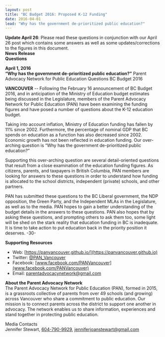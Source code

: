 ```yaml
---
layout: post
title: "BC Budget 2016: Proposed K-12 Funding"
date: 2016-04-01
lead: "Why has the government de-prioritized public education?"
---
```


**Update April 26**: Please read these questions in conjunction with our April 26 post which contains some answers as well as some updates/corrections to the figures in this document.  
​
**News Release**  
**Questions**  

**April 1, 2016**  
**“Why has the government de-prioritized public education?”** Parent Advocacy Network for Public Education Questions BC Budget 2016 

**VANCOUVER** -- Following the February 16 announcement of BC Budget 2016, and in anticipation of the Ministry of Education budget estimates being discussed in the Legislature, members of the Parent Advocacy Network for Public Education (PAN) have been examining the funding figures and have posed a number of questions about the K-12 education budget. 

Taking into account inflation, Ministry of Education funding has fallen by 11% since 2002. Furthermore, the percentage of nominal GDP that BC spends on education as a function has also decreased since 2002. Economic growth has not been reflected in education funding. Our over-arching question is “Why has the government de-prioritized public education?” 

Supporting this over-arching question are several detail-oriented questions that result from a close examination of the education funding figures. As citizens, parents, and taxpayers in British Columbia, PAN members are looking for answers to these questions in order to understand how funding is allocated to the school districts, independent (private) schools, and other partners. 

PAN has submitted these questions to the BC Liberal government, the NDP opposition, the Green Party, and the Independent MLAs in the Legislature, as well as to the media. PAN hopes to gain a better understanding of the budget details in the answers to these questions. PAN also hopes that by asking these questions, and prompting others to ask them too, some light will be shed on the stark reality that education funding in BC is inadequate. It is time to take action to put education back in the priority position it deserves. 
-30- 

**Supporting Resources**  
* Web: [https://panvancouver.github.io/](https://panvancouver.github.io)
* Twitter: [@PAN_Vancouver](http://www.twitter.com/PAN_Vancouver)
* Facebook: [www.facebook.com/PANVancouver](www.facebook.com/PANVancouver)
* Email: [parentadvocacynetwork@gmail.com](mailto:parentadvocacynetwork@gmail.com)


**About the Parent Advocacy Network**  
The Parent Advocacy Network for Public Education (PAN), formed in 2015, is a grassroots collective of parents from over 49 schools (and growing) across Vancouver who share a commitment to public education. Our mission is to connect parents across the district to support one another in advocacy. The network enables us to share information, experiences and stand together in protecting public education. 

Media Contacts  
Jennifer Stewart, [604-790-9929](tel:604-790-9929), [jenniferjoanstewart@gmail.com](mailto:jenniferjoanstewart@gmail.com) 